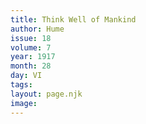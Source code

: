 ```yaml
---
title: Think Well of Mankind
author: Hume
issue: 18
volume: 7
year: 1917
month: 28
day: VI
tags:
layout: page.njk
image:
---
```



